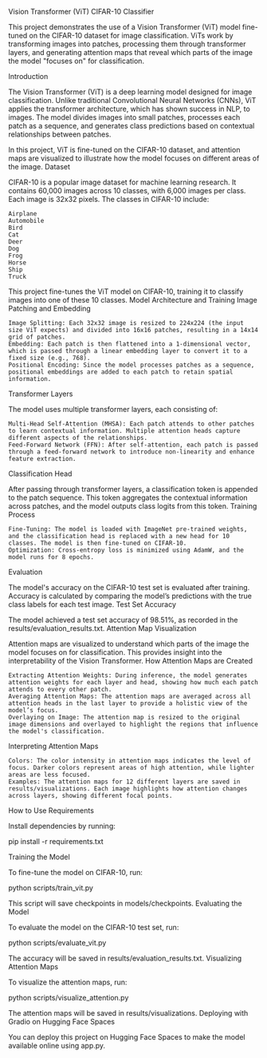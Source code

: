 Vision Transformer (ViT) CIFAR-10 Classifier

This project demonstrates the use of a Vision Transformer (ViT) model fine-tuned on the CIFAR-10 dataset for image classification. ViTs work by transforming images into patches, processing them through transformer layers, and generating attention maps that reveal which parts of the image the model "focuses on" for classification.

Introduction

The Vision Transformer (ViT) is a deep learning model designed for image classification. Unlike traditional Convolutional Neural Networks (CNNs), ViT applies the transformer architecture, which has shown success in NLP, to images. The model divides images into small patches, processes each patch as a sequence, and generates class predictions based on contextual relationships between patches.

In this project, ViT is fine-tuned on the CIFAR-10 dataset, and attention maps are visualized to illustrate how the model focuses on different areas of the image.
Dataset

CIFAR-10 is a popular image dataset for machine learning research. It contains 60,000 images across 10 classes, with 6,000 images per class. Each image is 32x32 pixels. The classes in CIFAR-10 include:

    Airplane
    Automobile
    Bird
    Cat
    Deer
    Dog
    Frog
    Horse
    Ship
    Truck

This project fine-tunes the ViT model on CIFAR-10, training it to classify images into one of these 10 classes.
Model Architecture and Training
Image Patching and Embedding

    Image Splitting: Each 32x32 image is resized to 224x224 (the input size ViT expects) and divided into 16x16 patches, resulting in a 14x14 grid of patches.
    Embedding: Each patch is then flattened into a 1-dimensional vector, which is passed through a linear embedding layer to convert it to a fixed size (e.g., 768).
    Positional Encoding: Since the model processes patches as a sequence, positional embeddings are added to each patch to retain spatial information.

Transformer Layers

The model uses multiple transformer layers, each consisting of:

    Multi-Head Self-Attention (MHSA): Each patch attends to other patches to learn contextual information. Multiple attention heads capture different aspects of the relationships.
    Feed-Forward Network (FFN): After self-attention, each patch is passed through a feed-forward network to introduce non-linearity and enhance feature extraction.

Classification Head

After passing through transformer layers, a classification token is appended to the patch sequence. This token aggregates the contextual information across patches, and the model outputs class logits from this token.
Training Process

    Fine-Tuning: The model is loaded with ImageNet pre-trained weights, and the classification head is replaced with a new head for 10 classes. The model is then fine-tuned on CIFAR-10.
    Optimization: Cross-entropy loss is minimized using AdamW, and the model runs for 8 epochs.

Evaluation

The model's accuracy on the CIFAR-10 test set is evaluated after training. Accuracy is calculated by comparing the model’s predictions with the true class labels for each test image.
Test Set Accuracy

The model achieved a test set accuracy of 98.51%, as recorded in the results/evaluation_results.txt.
Attention Map Visualization

Attention maps are visualized to understand which parts of the image the model focuses on for classification. This provides insight into the interpretability of the Vision Transformer.
How Attention Maps are Created

    Extracting Attention Weights: During inference, the model generates attention weights for each layer and head, showing how much each patch attends to every other patch.
    Averaging Attention Maps: The attention maps are averaged across all attention heads in the last layer to provide a holistic view of the model’s focus.
    Overlaying on Image: The attention map is resized to the original image dimensions and overlayed to highlight the regions that influence the model's classification.

Interpreting Attention Maps

    Colors: The color intensity in attention maps indicates the level of focus. Darker colors represent areas of high attention, while lighter areas are less focused.
    Examples: The attention maps for 12 different layers are saved in results/visualizations. Each image highlights how attention changes across layers, showing different focal points.

How to Use
Requirements

Install dependencies by running:

pip install -r requirements.txt

Training the Model

To fine-tune the model on CIFAR-10, run:

python scripts/train_vit.py

This script will save checkpoints in models/checkpoints.
Evaluating the Model

To evaluate the model on the CIFAR-10 test set, run:

python scripts/evaluate_vit.py

The accuracy will be saved in results/evaluation_results.txt.
Visualizing Attention Maps

To visualize the attention maps, run:

python scripts/visualize_attention.py

The attention maps will be saved in results/visualizations.
Deploying with Gradio on Hugging Face Spaces

You can deploy this project on Hugging Face Spaces to make the model available online using app.py.